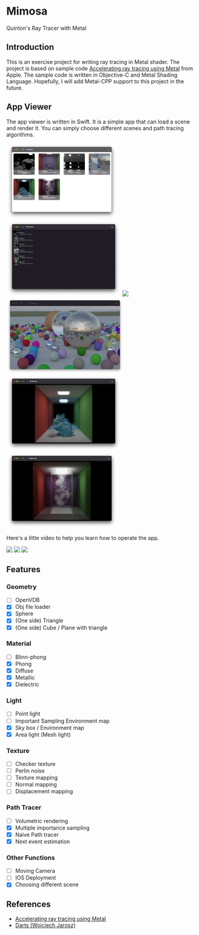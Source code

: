 # Mimosa
Quinton's Ray Tracer with Metal

## Introduction
This is an exercise project for writing ray tracing in Metal shader. The project is based on sample code [Accelerating ray tracing using Metal](https://developer.apple.com/documentation/metal/accelerating_ray_tracing_using_metal) from Apple. The sample code is written in Objective-C and Metal Shading Language. Hopefully, I will add Metal-CPP support to this project in the future.

## App Viewer
The app viewer is written in Swift. It is a simple app that can load a scene and render it. You can simply choose different scenes and path tracing algorithms.
<p float="left">
  <img src="./Results/App View/01.png" height="200" />
  <img src="./Results/App View/06.png" height="200" />
  <img src="./Results/App View/02.png" height="200" />
  <img src="./Results/App View/03.png" height="200" />
  <img src="./Results/App View/04.png" height="200" />
  <img src="./Results/App View/07.png" height="200" />
</p>
Here's a little video to help you learn how to operate the app.
<p float="left">
  <img src="./Results/App View/08.gif" width="400" />
  <img src="./Results/App View/09.gif" width="400" />
  <img src="./Results/App View/10.gif" width="400" />
</p>

## Features
### Geometry
- [ ] OpenVDB
- [x] Obj file loader
- [x] Sphere
- [x] (One side) Triangle
- [x] (One side) Cube / Plane with triangle

### Material
- [ ] Blinn-phong
- [x] Phong
- [x] Diffuse
- [x] Metallic
- [x] Dielectric

### Light
- [ ] Point light
- [ ] Important Sampling Environment map
- [x] Sky box / Environment map
- [x] Area light (Mesh light)

### Texture
- [ ] Checker texture
- [ ] Perlin noise
- [ ] Texture mapping
- [ ] Normal mapping
- [ ] Displacement mapping

### Path Tracer
- [ ] Volumetric rendering
- [x] Multiple importance sampling
- [x] Naive Path tracer
- [x] Next event estimation

### Other Functions
- [ ] Moving Camera
- [ ] IOS Deployment
- [x] Choosing different scene

## References
- [Accelerating ray tracing using Metal](https://developer.apple.com/documentation/metal/accelerating_ray_tracing_using_metal)
- [Darts (Wojciech Jarosz)](https://cs87-dartmouth.github.io/Fall2021/darts-overview.html)
